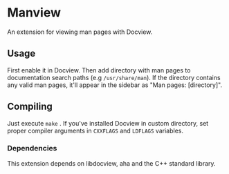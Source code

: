# Manview

An extension for viewing man pages with Docview.

## Usage

First enable it in Docview. Then add directory with man pages to documentation search paths (e.g `/usr/share/man`). If the directory contains any valid man pages, it'll appear in the sidebar as "Man pages: [directory]".

## Compiling

Just execute `make` . If you've installed Docview in custom directory, set proper compiler arguments in `CXXFLAGS` and `LDFLAGS` variables.

### Dependencies

This extension depends on libdocview, aha and the C++ standard library.
